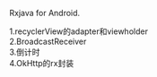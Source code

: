 Rxjava for Android.

1.recyclerView的adapter和viewholder  
2.BroadcastReceiver  
3.倒计时  
4.OkHttp的rx封装